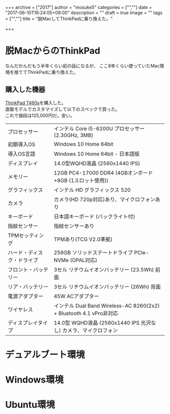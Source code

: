 +++
archive = ["2017"]
author = "mosuke5"
categories = ["",""]
date = "2017-06-10T16:24:05+09:00"
description = ""
draft = true
image = ""
tags = ["",""]
title = "脱MacしてThinkPadに乗り換えた。"

+++

# 脱MacからのThinkPad
なんだかんだもう半年くらい前の話になるが、
ここ8年くらい使っていたMac環境を捨ててThinkPadに乗り換えた。

## 購入した機器
<a href="http://www3.lenovo.com/jp/ja/notebooks/thinkpad/t-series/T460s/p/22TP2TT460S" target="_blank">ThinkPad T460s</a>を購入した。  
直販モデルでカスタマイズして以下のスペックで買った。  
これで値段は125,000円だ。安い。

|||
|---|---|
|プロセッサー|インテル Core i5-6200U プロセッサー (2.30GHz, 3MB)| 
|初期導入OS|Windows 10 Home 64bit | 
|導入OS言語|Windows 10 Home 64bit - 日本語版 | 
|ディスプレイ|14.0型WQHD液晶 (2560x1440 IPS) |
|メモリー|12GB PC4-17000 DDR4 (4GBオンボード+8GB (1スロット使用)) | 
|グラフィックス|インテル HD グラフィックス 520 |
|カメラ|カメラ(HD 720p対応)あり、マイクロフォンあり |
|キーボード|日本語キーボード (バックライト付) |
|指紋センサー|指紋センサーあり |
|TPMセッティング|TPMあり(TCG V2.0準拠) |
|ハード・ディスク・ドライブ|256GB ソリッドステートドライブ PCIe-NVMe (OPAL対応) |
|フロント・バッテリー|3セル リチウムイオンバッテリー (23.5Wh) 前面 |
|リア・バッテリー|3セル リチウムイオンバッテリー (26Wh) 背面 |
|電源アダプター|45W ACアダプター |
|ワイヤレス|インテル Dual Band Wireless-AC 8260(2x2) + Bluetooth 4.1 vPro非対応 |
|ディスプレイタイプ|14.0型 WQHD液晶 (2560x1440 IPS 光沢なし) カメラ、マイクロフォン|

# デュアルブート環境

# Windows環境

# Ubuntu環境
